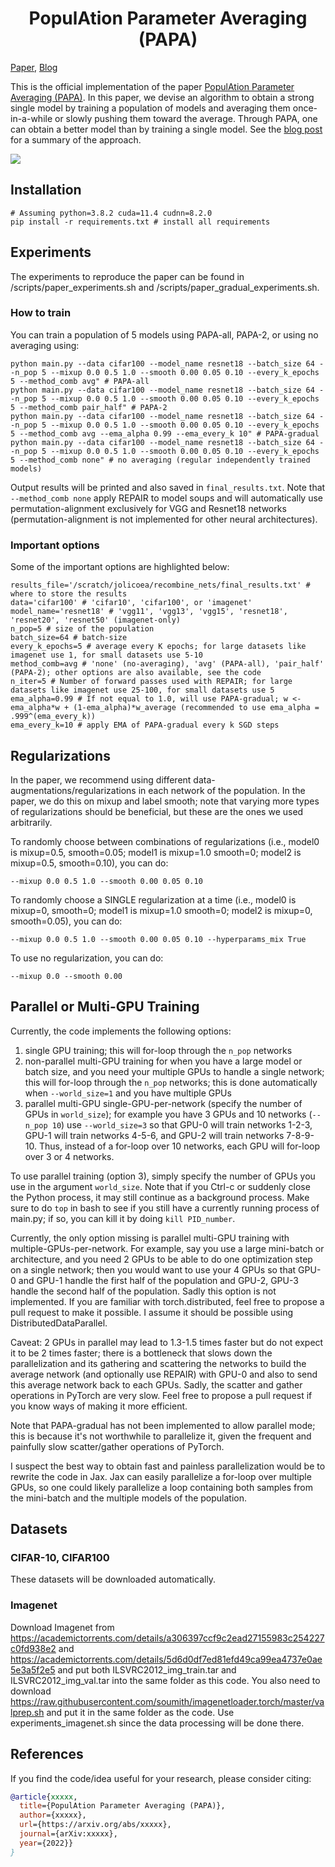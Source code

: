 <h1 align="center"> PopulAtion Parameter Averaging (PAPA) </h1>

<a href="https://arxiv.org/abs/xxxxxxxx" target="_blank">Paper</a>, <a href="https://ajolicoeur.wordpress.com/papa" target="_blank">Blog</a> </h3>

This is the official implementation of the paper [PopulAtion Parameter Averaging (PAPA)](https://arxiv.org/abs/xxxxx). In this paper, we devise an algorithm to obtain a strong single model by training a population of models and averaging them once-in-a-while or slowly pushing them toward the average. Through PAPA, one can obtain a better model than by training a single model. See the [blog post](https://ajolicoeur.wordpress.com/papa) for a summary of the approach.

![](https://github.com/AlexiaJM/recombine_nets/blob/clean_for_release/assets/Old_Merging.gif)

## Installation

```
# Assuming python=3.8.2 cuda=11.4 cudnn=8.2.0
pip install -r requirements.txt # install all requirements
```

## Experiments

The experiments to reproduce the paper can be found in /scripts/paper_experiments.sh and /scripts/paper_gradual_experiments.sh.


### How to train

You can train a population of 5 models using PAPA-all, PAPA-2, or using no averaging using:
```
python main.py --data cifar100 --model_name resnet18 --batch_size 64 --n_pop 5 --mixup 0.0 0.5 1.0 --smooth 0.00 0.05 0.10 --every_k_epochs 5 --method_comb avg" # PAPA-all
python main.py --data cifar100 --model_name resnet18 --batch_size 64 --n_pop 5 --mixup 0.0 0.5 1.0 --smooth 0.00 0.05 0.10 --every_k_epochs 5 --method_comb pair_half" # PAPA-2
python main.py --data cifar100 --model_name resnet18 --batch_size 64 --n_pop 5 --mixup 0.0 0.5 1.0 --smooth 0.00 0.05 0.10 --every_k_epochs 5 --method_comb avg --ema_alpha 0.99 --ema_every_k 10" # PAPA-gradual
python main.py --data cifar100 --model_name resnet18 --batch_size 64 --n_pop 5 --mixup 0.0 0.5 1.0 --smooth 0.00 0.05 0.10 --every_k_epochs 5 --method_comb none" # no averaging (regular independently trained models)
```

Output results will be printed and also saved in `final_results.txt`. Note that ```--method_comb none``` apply REPAIR to model soups and 
will automatically use permutation-alignment exclusively for VGG and Resnet18 networks (permutation-alignment is not implemented for other neural architectures).

### Important options

Some of the important options are highlighted below:

```
results_file='/scratch/jolicoea/recombine_nets/final_results.txt' # where to store the results
data='cifar100' # 'cifar10', 'cifar100', or 'imagenet'
model_name='resnet18' # 'vgg11', 'vgg13', 'vgg15', 'resnet18', 'resnet20', 'resnet50' (imagenet-only)
n_pop=5 # size of the population
batch_size=64 # batch-size
every_k_epochs=5 # average every K epochs; for large datasets like imagenet use 1, for small datasets use 5-10
method_comb=avg # 'none' (no-averaging), 'avg' (PAPA-all), 'pair_half' (PAPA-2); other options are also available, see the code
n_iter=5 # Number of forward passes used with REPAIR; for large datasets like imagenet use 25-100, for small datasets use 5
ema_alpha=0.99 # If not equal to 1.0, will use PAPA-gradual; w <- ema_alpha*w + (1-ema_alpha)*w_average (recommended to use ema_alpha = .999^(ema_every_k))
ema_every_k=10 # apply EMA of PAPA-gradual every k SGD steps
```


## Regularizations

In the paper, we recommend using different data-augmentations/regularizations in each network of the population. In the paper, we do this on mixup and label smooth; note that varying more types of regularizations should be beneficial, but these are the ones we used arbitrarily.

To randomly choose between combinations of regularizations (i.e., model0 is mixup=0.5, smooth=0.05; model1 is mixup=1.0 smooth=0; model2 is mixup=0.5, smooth=0.10), you can do:
```
--mixup 0.0 0.5 1.0 --smooth 0.00 0.05 0.10
```

To randomly choose a SINGLE regularization at a time (i.e., model0 is mixup=0, smooth=0; model1 is mixup=1.0 smooth=0; model2 is mixup=0, smooth=0.05), you can do:
```
--mixup 0.0 0.5 1.0 --smooth 0.00 0.05 0.10 --hyperparams_mix True
```

To use no regularization, you can do:
```
--mixup 0.0 --smooth 0.00
```


## Parallel or Multi-GPU Training

Currently, the code implements the following options:
1. single GPU training; this will for-loop through the ```n_pop``` networks
2. non-parallel multi-GPU training for when you have a large model or batch size, and you need your multiple GPUs to handle a single network; this will for-loop through the ```n_pop``` networks; this is done automatically when ```--world_size=1``` and you have multiple GPUs
3. parallel multi-GPU single-GPU-per-network (specify the number of GPUs in ```world_size```); for example you have 3 GPUs and 10 networks (```--n_pop 10```) use ```--world_size=3``` so that GPU-0 will train networks 1-2-3, GPU-1 will train networks 4-5-6, and GPU-2 will train networks 7-8-9-10. Thus, instead of a for-loop over 10 networks, each GPU will for-loop over 3 or 4 networks.

To use parallel training (option 3), simply specify the number of GPUs you use in the argument ```world_size```. Note that if you Ctrl-c or suddenly close the Python process, it may still continue as a background process. Make sure to do ```top``` in bash to see if you still have a currently running process of main.py; if so, you can kill it by doing ```kill PID_number```.

Currently, the only option missing is parallel multi-GPU training with multiple-GPUs-per-network. For example, say you use a large mini-batch or architecture, and you need 2 GPUs to be able to do one optimization step on a single network; then you would want to use your 4 GPUs so that GPU-0 and GPU-1 handle the first half of the population and GPU-2, GPU-3 handle the second half of the population. Sadly this option is not implemented. If you are familiar with torch.distributed, feel free to propose a pull request to make it possible. I assume it should be possible using DistributedDataParallel.

Caveat: 2 GPUs in parallel may lead to 1.3-1.5 times faster but do not expect it to be 2 times faster; there is a bottleneck that slows down the parallelization and its gathering and scattering the networks to build the average network (and optionally use REPAIR) with GPU-0 and also to send this average network back to each GPUs. Sadly, the scatter and gather operations in PyTorch are very slow. Feel free to propose a pull request if you know ways of making it more efficient.

Note that PAPA-gradual has not been implemented to allow parallel mode; this is because it's not worthwhile to parallelize it, given the frequent and painfully slow scatter/gather operations of PyTorch.

I suspect the best way to obtain fast and painless parallelization would be to rewrite the code in Jax. Jax can easily parallelize a for-loop over multiple GPUs, so one could likely parallelize a loop containing both samples from the mini-batch and the multiple models of the population.

## Datasets

### CIFAR-10, CIFAR100

These datasets will be downloaded automatically.

### Imagenet

Download Imagenet from https://academictorrents.com/details/a306397ccf9c2ead27155983c254227c0fd938e2 and https://academictorrents.com/details/5d6d0df7ed81efd49ca99ea4737e0ae5e3a5f2e5 and put both ILSVRC2012_img_train.tar and ILSVRC2012_img_val.tar into the same folder as this code. You also need to download https://raw.githubusercontent.com/soumith/imagenetloader.torch/master/valprep.sh and put it in the same folder as the code. Use experiments_imagenet.sh since the data processing will be done there.

## References

If you find the code/idea useful for your research, please consider citing:


```bib
@article{xxxxx,
  title={PopulAtion Parameter Averaging (PAPA)},
  author={xxxxx},
  url={https://arxiv.org/abs/xxxxx},
  journal={arXiv:xxxxx},
  year={2022}}
}

```

